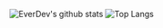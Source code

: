 ![EverDev's github stats](https://github-readme-stats.vercel.app/api?username=ever-dev&count_private=true&show_icons=true&theme=calm)
![Top Langs](https://github-readme-stats.vercel.app/api/top-langs/?username=ever-dev&theme=calm)
